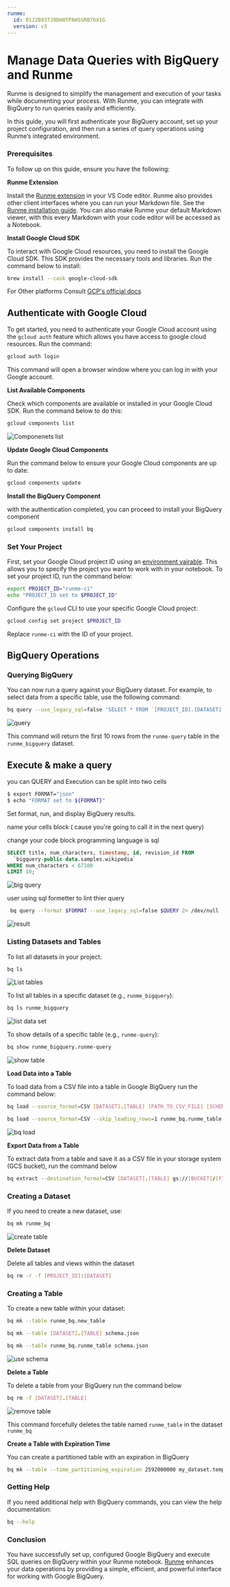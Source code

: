 ```yaml
---
runme:
  id: 01J2B937J9DH0TPAHSSRB76X1G
  version: v3
---
```


# Manage Data Queries with BigQuery and Runme

Runme is designed to simplify the management and execution of your tasks while documenting your process. With Runme, you can integrate with BigQuery to run queries easily and efficiently.

In this guide, you will first authenticate your BigQuery account, set up your project configuration, and then run a series of query operations using Runme’s integrated environment.

### Prerequisites

To follow up on this guide, ensure you have the following:

**Runme Extension**

Install the [Runme extension](https://marketplace.visualstudio.com/items?itemName=stateful.runme) in your VS Code editor. Runme also provides other client interfaces where you can run your Markdown file. See the [Runme installation guide](../installation/index.md). You can also make Runme your default Markdown viewer, with this every Markdown with your code editor will be accessed as a Notebook.

**Install Google Cloud SDK**

To interact with Google Cloud resources, you need to install the Google Cloud SDK. This SDK provides the necessary tools and libraries. Run the command below to install:

```sh {"id":"01J2B9V1NA28V0KFGPAYZP10V0"}
brew install --cask google-cloud-sdk
```

For Other platforms Consult [GCP's official docs](https://cloud.google.com/sdk/docs/install)

## Authenticate with Google Cloud

To get started, you need to authenticate your Google Cloud account using the `gcloud auth` feature which allows you have access to google cloud resources. Run the command:

```sh {"id":"01J2B937J9DH0TPAHSRX57KFSZ"}
gcloud auth login
```

This command will open a browser window where you can log in with your Google account.

**List Available Components**

Check which components are available or installed in your Google Cloud SDK. Run the command below to do this:

```sh {"id":"01J2B937J9DH0TPAHSS05NY5CD"}
gcloud components list
```

![Componenets list](../../static/img/guide-page/runme-list-component.png)

**Update Google Cloud Components**

Run the command below to ensure your Google Cloud components are up to date:

```sh {"id":"01J2B937J9DH0TPAHSS26D4ST8"}
gcloud components update
```

**Install the BigQuery Component**

with the authentication completed, you can proceed to install your BigQuery component

```sh {"id":"01J2B937J9DH0TPAHSS5X947XP"}
gcloud components install bq
```

### Set Your Project

First, set your Google Cloud project ID using an [environment vairable](../getting-started/features#environment-variable-prompts). This allows you to specify the project you want to work with in your notebook. To set your project ID, run the command below:

```sh {"id":"01J2B992A1G2K3PT40FDHV4QZ9"}
export PROJECT_ID="runme-ci"
echo "PROJECT_ID set to $PROJECT_ID"
```

Configure the `gcloud` CLI to use your specific Google Cloud project:

```sh {"id":"01J2B937J9DH0TPAHSS7M7C8P5"}
gcloud config set project $PROJECT_ID
```

Replace `runme-ci` with the ID of your project.

## BigQuery Operations

### Querying BigQuery

You can now run a query against your BigQuery dataset. For example, to select data from a specific table, use the following command:

```sh {"id":"01J2BC81H7AVSXV28Z52C1QYM9"}
bq query --use_legacy_sql=false 'SELECT * FROM `[PROJECT_ID].[DATASET].[TABLE]` LIMIT 10'
```

![query](../../static/img/guide-page/runme-bq-query.png)

This command will return the first 10 rows from the `runme-query` table in the `runme_bigquery` dataset.

## Execute & make a query

you can QUERY and Execution can be split into two cells

```sh {"id":"01J2KDSN92SZZYTSN11D7GS2G9"}
$ export FORMAT="json"
$ echo "FORMAT set to ${FORMAT}"
```

Set format, run, and display BigQuery results.

name your cells block ( cause you're going to call it in the next query)

change your code block programming language is sql

```sql {"id":"01J2KDYDZHSYQW5M78AVG3NN1P","name":"QUERY"}
SELECT title, num_characters, timestamp, id, revision_id FROM
  `bigquery-public-data.samples.wikipedia`
WHERE num_characters < 67100
LIMIT 10;
```

![big query](../../static/img/guide-page/runme-bigquery-sql.png)

user using sql formetter to lint thier query 

```sh {"id":"01J2KDZ0Z374808DNBPDD898HR","interactive":"false"}
 bq query --format $FORMAT --use_legacy_sql=false $QUERY 2> /dev/null
```

![result](../../static/img/guide-page/runme-result.png)

### Listing Datasets and Tables

To list all datasets in your project:

```sh {"id":"01J2B937J9DH0TPAHSSCE4YYGS"}
bq ls
```

![List tables](../../static/img/guide-page/runme-bq-ls.png)

To list all tables in a specific dataset (e.g., `runme_bigquery`):

```sh {"id":"01J2B937J9DH0TPAHSSDVX8AD6"}
bq ls runme_bigquery
```

![list data set](../../static/img/guide-page/runme-list-bigquery.png)

To show details of a specific table (e.g., `runme-query`):

```sh {"id":"01J2B937J9DH0TPAHSSGGCRD0W"}
bq show runme_bigquery.runme-query
```

![show table](../../static/img/guide-page/runme-show-bigquery.png)

**Load Data into a Table**

To load data from a CSV file into a table in Google BigQuery run the command below:

```sh {"id":"01J2BCAB5QYAHCBFDK5JRSCR8G"}
bq load --source_format=CSV [DATASET].[TABLE] [PATH_TO_CSV_FILE] [SCHEMA]
```

```sh {"id":"01J2BH3RJYZVD6XRAHQ198FVD5"}
bq load --source_format=CSV --skip_leading_rows=1 runme_bq.runme_table ./101.csv ./schema.json
```

![bq load](../../static/img/guide-page/runme-bq-load.png)

**Export Data from a Table**

To extract data from a table and save it as a CSV file in your storage system (GCS bucket), run the command below

```sh {"id":"01J2BCARNPK25F2YAPAZ22GHK8"}
bq extract --destination_format=CSV [DATASET].[TABLE] gs://[BUCKET]/[FILE_NAME].csv
```

### Creating a Dataset

If you need to create a new dataset, use:

```sh {"id":"01J2B937J9DH0TPAHSSH4MHA49"}
bq mk runme_bq
```

![create table](../../static/img/guide-page/runme-create-table.png)

**Delete Dataset**

Delete all tables and views within the dataset

```sh {"id":"01J2E7RCKGKX96ZBFTSJJZWMGZ"}
bq rm -r -f [PROJECT_ID]:[DATASET]
```

### Creating a Table

To create a new table within your dataset:

```sh {"id":"01J2B937J9DH0TPAHSSKJSA3RH"}
bq mk --table runme_bq.new_table
```

```sh {"id":"01J2BCDZYCG9HJ1CY1J4W1RXAG"}
bq mk --table [DATASET].[TABLE] schema.json

```

```sh {"id":"01J2BEKT3ZJ208SC046E6F8THW"}
bq mk --table runme_bq.runme_table schema.json
```

![use schema](../../static/img/guide-page/runme_bigquery-schema.png)

**Delete a Table**

To delete a table from your BigQuery run the command below

```sh {"id":"01J2BCCW3DTQ090CY0PGSGT5FZ"}
bq rm -f [DATASET].[TABLE]
```

![remove table](../../static/img/guide-page/runme-bigquery-remove-table.png)

This command forcefully deletes the table named `runme_table` in the dataset `runme_bq`

**Create a Table with Expiration Time**

You can create a partitioned table with an expiration in BigQuery

```sh {"id":"01J2BCGHCEX7XV8EZAG9DC02D3"}
bq mk --table --time_partitioning_expiration 2592000000 my_dataset.temporary_data schema.json
```

### Getting Help

If you need additional help with BigQuery commands, you can view the help documentation:

```sh {"id":"01J2B937J9DH0TPAHSSMS5B4AF"}
bq --help
```

### Conclusion

You have successfully set up, configured Google BigQuery and execute SQL queries on BigQuery within your Runme notebook. [Runme](../index.md) enhances your data operations by providing a simple, efficient, and powerful interface for working with Google BigQuery.
